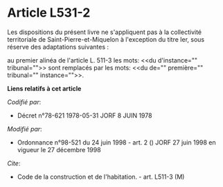 # Article L531-2

Les dispositions du présent livre ne s'appliquent pas à la collectivité territoriale de Saint-Pierre-et-Miquelon à
l'exception du titre Ier, sous réserve des adaptations suivantes :

au premier alinéa de l'article L. 511-3 les mots: <<du d'instance="" tribunal="">> sont remplacés par les mots: <<du de=""
première="" tribunal="" instance="">>.

</du></du>

**Liens relatifs à cet article**

_Codifié par_:

  - Décret n°78-621 1978-05-31 JORF 8 JUIN 1978

_Modifié par_:

  - Ordonnance n°98-521 du 24 juin 1998 - art. 2 () JORF 27 juin 1998 en vigueur le 27 décembre 1998

_Cite_:

  - Code de la construction et de l'habitation. - art. L511-3 (M)
